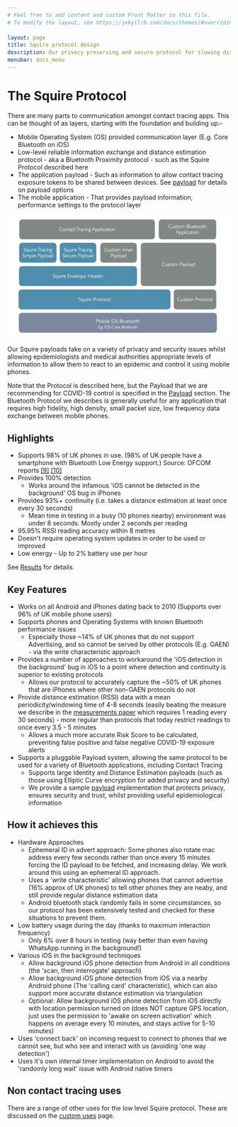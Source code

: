 ```yaml
---
# Feel free to add content and custom Front Matter to this file.
# To modify the layout, see https://jekyllrb.com/docs/themes/#overriding-theme-defaults

layout: page
title: Squire protocol design
description: Our privacy preserving and secure protocol for slowing disease spread
menubar: docs_menu
---
```


# The Squire Protocol

There are many parts to communication amongst contact tracing apps. This can be thought of as layers, starting with the foundation and building up:-

- Mobile Operating System (OS) provided communication layer (E.g. Core Bluetooth on iOS)
- Low-level reliable information exchange and distance estimation protocol - aka a Bluetooth Proximity protocol - such as the Squire Protocol described here
- The application payload - Such as information to allow contact tracing exposure tokens to be shared between devices. See [payload](/payload) for details on payload options
- The mobile application - That provides payload information, performance settings to the protocol layer

![Protocol and Payload layers diagram](/images/SquireProtocolStack.png)

Our Squire payloads take on a variety of privacy and security issues whilst allowing epidemiologists and medical authorities appropriate levels of information to allow them to react to an epidemic and control it using mobile phones.

Note that the Protocol is described here, but the Payload that we are recommending for COVID-19 control is specified in the [Payload](/payload) section. The Bluetooth Protocol we describes is generally useful for any application that requires high fidelity, high density, small packet size, low frequency data exchange between mobile phones.

## Highlights

- Supports 98% of UK phones in use. (98% of UK people have a smartphone with Bluetooth Low Energy support.) Source: OFCOM reports [[9]](/efficacy/bibliography#a-9) [[10]](/efficacy/bibliography#a-10) 
- Provides 100% detection 
  - Works around the infamous 'iOS cannot be detected in the background' OS bug in iPhones
- Provides 93%+ continuity (i.e. takes a distance estimation at least once every 30 seconds)
  - Mean time in testing in a busy (10 phones nearby) environment was under 8 seconds. Mostly under 2 seconds per reading
- 95.95% RSSI reading accuracy within 8 metres
- Doesn't require operating system updates in order to be used or improved
- Low energy - Up to 2% battery use per hour

See [Results](/efficacy/results) for details.

## Key Features

- Works on all Android and iPhones dating back to 2010 (Supports over 96% of UK mobile phone users)
- Supports phones and Operating Systems with known Bluetooth performance issues
  - Especially those ~14% of UK phones that do not support Advertising, and so cannot be served by other protocols (E.g. GAEN) - via the write characteristic approach
- Provides a number of approaches to workaround the 'iOS detection in the background' bug in iOS to a point where detection and continuity is superior to existing protocols
  - Allows our protocol to accurately capture the ~50% of UK phones that are iPhones where other non-GAEN protocols do not
- Provide distance estimation (RSSI) data with a mean periodicity/windowing time of 4-8 seconds (easily beating the measure we describe in the [measurements paper](/efficacy/paper) which requires 1 reading every 30 seconds) - more regular than protocols that today restrict readings to once every 3.5 - 5 minutes
  - Allows a much more accurate Risk Score to be calculated, preventing false positive and false negative COVID-19 exposure alerts
- Supports a pluggable Payload system, allowing the same protocol to be used for a variety of Bluetooth applications, including Contact Tracing
  - Supports large Identity and Distance Estimation payloads (such as those using Elliptic Curve encryption for added privacy and security)
  - We provide a sample [payload](/payload) implementation that protects privacy, ensures security and trust, whilst providing useful epidemiological information

## How it achieves this

- Hardware Approaches
  - Ephemeral ID in advert approach: Some phones also rotate mac address every few seconds rather than once every 15 minutes forcing the ID payload to be fetched, and increasing delay. We work around this using an ephemeral ID approach.
  - Uses a 'write characteristic' allowing phones that cannot advertise (16% approx of UK phones) to tell other phones they are neaby, and still provide regular distance estimation data
  - Android bluetooth stack randomly fails in some circumstances, so our protocol has been extensively tested and checked for these situations to prevent them.
- Low battery usage during the day (thanks to maximum interaction frequency)
  - Only 6% over 8 hours in testing (way better than even having WhatsApp running in the background!)
- Various iOS in the background techniques
  - Allow background iOS phone detection from Android in all conditions (the 'scan, then interrogate' approach)
  - Allow background iOS phone detection from iOS via a nearby Android phone (The 'calling card' characteristic), which can also support more accurate distance estimation via triangulation
  - Optional: Allow background iOS phone detection from iOS directly with location permission turned on (does NOT capture GPS location, just uses the permission to 'awake on screen activation' which happens on average every 10 minutes, and stays active for 5-10 minutes)
- Uses 'connect back' on incoming request to connect to phones that we cannot see, but who see and interact with us (avoiding 'one way detection')
- Uses it's own internal timer implementation on Android to avoid the 'randomly long wait' issue with Android native timers

## Non contact tracing uses

There are a range of other uses for the low level Squire protocol. These are discussed on the [custom uses](/protocol/custom) page.

